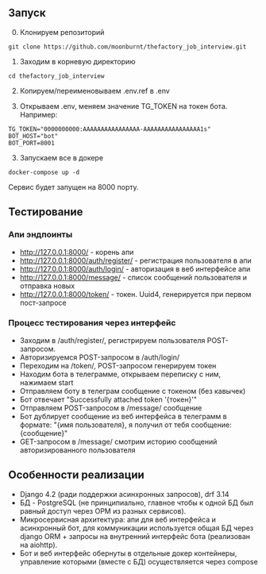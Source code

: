 ## Запуск


0. Клонируем репозиторий

```
git clone https://github.com/moonburnt/thefactory_job_interview.git
```

1. Заходим в корневую директорию

```
cd thefactory_job_interview
```

2. Копируем/переименовываем .env.ref в .env

3. Открываем .env, меняем значение TG_TOKEN на токен бота. Например:

```
TG_TOKEN="0000000000:AAAAAAAAAAAAAAAA-AAAAAAAAAAAAAAAA1s"
BOT_HOST="bot"
BOT_PORT=8001
```

3. Запускаем все в докере

```
docker-compose up -d
```

Сервис будет запущен на 8000 порту.


## Тестирование

### Апи эндпоинты

- http://127.0.0.1:8000/ - корень апи
- http://127.0.0.1:8000/auth/register/ - регистрация пользователя в апи
- http://127.0.0.1:8000/auth/login/ - авторизация в веб интерфейсе апи
- http://127.0.0.1:8000/message/ - список сообщений пользователя и отправка новых
- http://127.0.0.1:8000/token/ - токен. Uuid4, генерируется при первом пост-запросе

### Процесс тестирования через интерфейс

- Заходим в /auth/register/, регистрируем пользователя POST-запросом.
- Авторизируемся POST-запросом в /auth/login/
- Переходим на /token/, POST-запросом генерируем токен
- Находим бота в телеграмме, открываем переписку с ним, нажимаем start
- Отправляем боту в телеграм сообщение с токеном (без кавычек)
- Бот отвечает "Successfully attached token '{токен}'"
- Отправляем POST-запросом в /message/ сообщение
- Бот дублирует сообщение из веб интерфейса в телеграмм в формате:
"{имя пользователя}, я получил от тебя сообщение: {сообщение}"
- GET-запросом в /message/ смотрим историю сообщений авторизированного пользователя

## Особенности реализации

- Django 4.2 (ради поддержки асинхронных запросов), drf 3.14
- БД - PostgreSQL (не принципиально, главное чтобы к одной БД был равный доступ
через ОРМ из разных сервисов).
- Микросервисная архитектура: апи для веб интерфейса и асинхронный бот, для
коммуникации используется общая БД через django ORM + запросы на внутренний
интерфейс бота (реализован на aiohttp).
- Бот и веб интерфейс обернуты в отдельные докер контейнеры, управление которыми
(вместе с БД) осуществляется через compose
